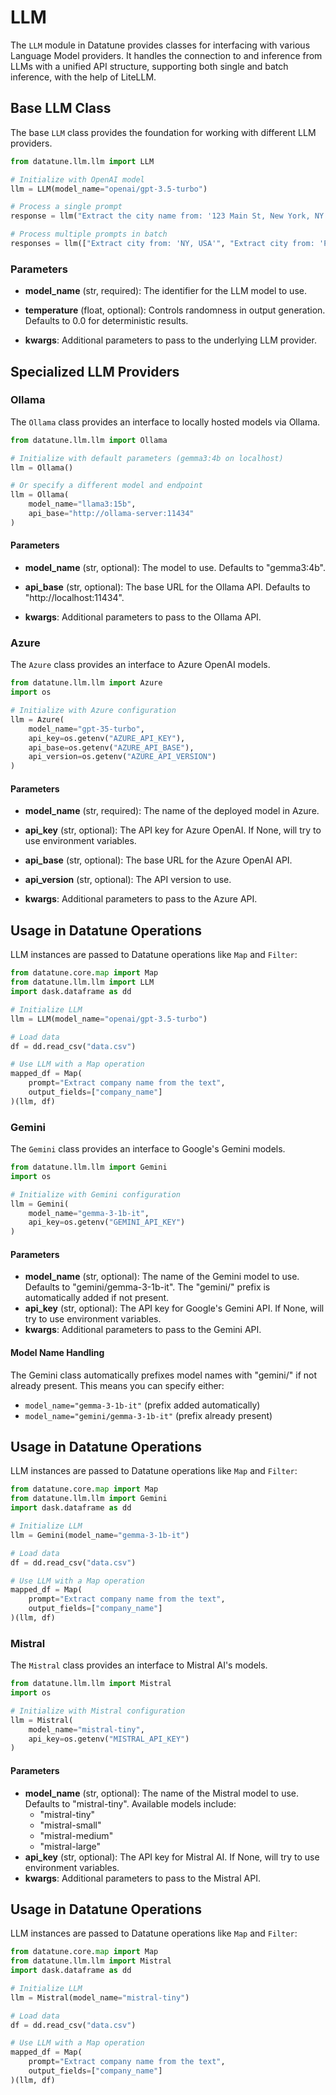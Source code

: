 # LLM

The `LLM` module in Datatune provides classes for interfacing with various Language Model providers. It handles the connection to and inference from LLMs with a unified API structure, supporting both single and batch inference, with the help of LiteLLM.

## Base LLM Class

The base `LLM` class provides the foundation for working with different LLM providers.

```python
from datatune.llm.llm import LLM

# Initialize with OpenAI model
llm = LLM(model_name="openai/gpt-3.5-turbo")

# Process a single prompt
response = llm("Extract the city name from: '123 Main St, New York, NY 10001'")

# Process multiple prompts in batch
responses = llm(["Extract city from: 'NY, USA'", "Extract city from: 'Paris, France'"])
```

### Parameters

- **model_name** (str, required): The identifier for the LLM model to use.

- **temperature** (float, optional): Controls randomness in output generation. Defaults to 0.0 for deterministic results.

- **kwargs**: Additional parameters to pass to the underlying LLM provider.

## Specialized LLM Providers

### Ollama

The `Ollama` class provides an interface to locally hosted models via Ollama.

```python
from datatune.llm.llm import Ollama

# Initialize with default parameters (gemma3:4b on localhost)
llm = Ollama()

# Or specify a different model and endpoint
llm = Ollama(
    model_name="llama3:15b", 
    api_base="http://ollama-server:11434"
)
```

#### Parameters

- **model_name** (str, optional): The model to use. Defaults to "gemma3:4b".

- **api_base** (str, optional): The base URL for the Ollama API. Defaults to "http://localhost:11434".

- **kwargs**: Additional parameters to pass to the Ollama API.

### Azure

The `Azure` class provides an interface to Azure OpenAI models.

```python
from datatune.llm.llm import Azure
import os

# Initialize with Azure configuration
llm = Azure(
    model_name="gpt-35-turbo",
    api_key=os.getenv("AZURE_API_KEY"),
    api_base=os.getenv("AZURE_API_BASE"),
    api_version=os.getenv("AZURE_API_VERSION")
)
```

#### Parameters

- **model_name** (str, required): The name of the deployed model in Azure.

- **api_key** (str, optional): The API key for Azure OpenAI. If None, will try to use environment variables.

- **api_base** (str, optional): The base URL for the Azure OpenAI API.

- **api_version** (str, optional): The API version to use.

- **kwargs**: Additional parameters to pass to the Azure API.

## Usage in Datatune Operations

LLM instances are passed to Datatune operations like `Map` and `Filter`:

```python
from datatune.core.map import Map
from datatune.llm.llm import LLM
import dask.dataframe as dd

# Initialize LLM
llm = LLM(model_name="openai/gpt-3.5-turbo")

# Load data
df = dd.read_csv("data.csv")

# Use LLM with a Map operation
mapped_df = Map(
    prompt="Extract company name from the text",
    output_fields=["company_name"]
)(llm, df)
```

### Gemini
The `Gemini` class provides an interface to Google's Gemini models.

```python
from datatune.llm.llm import Gemini
import os

# Initialize with Gemini configuration
llm = Gemini(
    model_name="gemma-3-1b-it",
    api_key=os.getenv("GEMINI_API_KEY")
)
```

#### Parameters
- **model_name** (str, optional): The name of the Gemini model to use. Defaults to "gemini/gemma-3-1b-it". The "gemini/" prefix is automatically added if not present.
- **api_key** (str, optional): The API key for Google's Gemini API. If None, will try to use environment variables.
- **kwargs**: Additional parameters to pass to the Gemini API.

#### Model Name Handling
The Gemini class automatically prefixes model names with "gemini/" if not already present. This means you can specify either:
- `model_name="gemma-3-1b-it"` (prefix added automatically)
- `model_name="gemini/gemma-3-1b-it"` (prefix already present)

## Usage in Datatune Operations
LLM instances are passed to Datatune operations like `Map` and `Filter`:

```python
from datatune.core.map import Map
from datatune.llm.llm import Gemini
import dask.dataframe as dd

# Initialize LLM
llm = Gemini(model_name="gemma-3-1b-it")

# Load data
df = dd.read_csv("data.csv")

# Use LLM with a Map operation
mapped_df = Map(
    prompt="Extract company name from the text",
    output_fields=["company_name"]
)(llm, df)
```

### Mistral
The `Mistral` class provides an interface to Mistral AI's models.

```python
from datatune.llm.llm import Mistral
import os

# Initialize with Mistral configuration
llm = Mistral(
    model_name="mistral-tiny",
    api_key=os.getenv("MISTRAL_API_KEY")
)
```

#### Parameters
- **model_name** (str, optional): The name of the Mistral model to use. Defaults to "mistral-tiny". Available models include:
  - "mistral-tiny"
  - "mistral-small"
  - "mistral-medium"
  - "mistral-large"
- **api_key** (str, optional): The API key for Mistral AI. If None, will try to use environment variables.
- **kwargs**: Additional parameters to pass to the Mistral API.

## Usage in Datatune Operations
LLM instances are passed to Datatune operations like `Map` and `Filter`:

```python
from datatune.core.map import Map
from datatune.llm.llm import Mistral
import dask.dataframe as dd

# Initialize LLM
llm = Mistral(model_name="mistral-tiny")

# Load data
df = dd.read_csv("data.csv")

# Use LLM with a Map operation
mapped_df = Map(
    prompt="Extract company name from the text",
    output_fields=["company_name"]
)(llm, df)
```